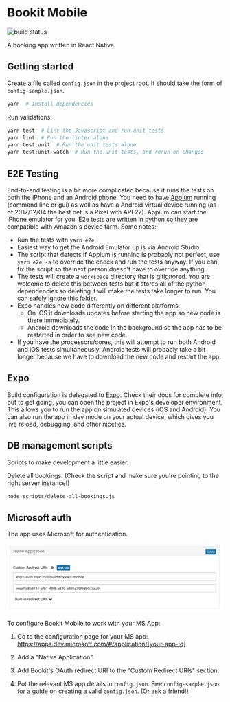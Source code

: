 # Bookit Mobile

![build status](https://concourse.buildit.tools/api/v1/teams/bookit-mobile/pipelines/bookit-mobile/badge "Build Status")

A booking app written in React Native.

## Getting started

Create a file called `config.json` in the project root. It should take the form of `config-sample.json`.

```bash
yarn  # Install dependencies
```

Run validations:

```bash
yarn test  # Lint the Javascript and run unit tests
yarn lint  # Run the linter alone
yarn test:unit  # Run the unit tests alone
yarn test:unit-watch  # Run the unit tests, and rerun on changes
```

## E2E Testing

End-to-end testing is a bit more complicated because it runs the tests on both the iPhone and an Android phone. You need to have [Appium](http://appium.io/) running (command line or gui) as well as have a Android virtual device running (as of 2017/12/04 the best bet is a Pixel with API 27). Appium can start the iPhone emulator for you. E2e tests are written in python so they are compatible with Amazon's device farm. Some notes:

* Run the tests with `yarn e2e`
* Easiest way to get the Android Emulator up is via Android Studio
* The script that detects if Appium is running is probably not perfect, use `yarn e2e -a` to override the check and run the tests anyway. If you can, fix the script so the next person doesn't have to override anything.
* The tests will create a `workspace` directory that is gitignored. You are welcome to delete this between tests but it stores all of the python dependencies so deleting it will make the tests take longer to run. You can safely ignore this folder.
* Expo handles new code differently on different platforms.
  * On iOS it downloads updates before starting the app so new code is there immediately.
  * Android downloads the code in the background so the app has to be restarted in order to see new code.
* If you have the processors/cores, this will attempt to run both Android and iOS tests simultaneously. Android tests will probably take a bit longer because we have to download the new code and restart the app.

## Expo

Build configuration is delegated to [Expo](https://expo.io/). Check their docs for complete info, but to get going, you can open the project in Expo's developer environment. This allows you to run the app on simulated devices (iOS and Android). You can also run the app in dev mode on your actual device, which gives you live reload, debugging, and other niceties.

## DB management scripts

Scripts to make development a little easier.

Delete all bookings. (Check the script and make sure you're pointing to the right server instance!)

```bash
node scripts/delete-all-bookings.js
```

## Microsoft auth

The app uses Microsoft for authentication.

![Microsoft settings screenshot](./microsoft-settings.png)

To configure Bookit Mobile to work with your MS App:

1) Go to the configuration page for your MS app: https://apps.dev.microsoft.com/#/application/[your-app-id]

1) Add a "Native Application".

1) Add Bookit's OAuth redirect URI to the "Custom Redirect URIs" section.

1) Put the relevant MS app details in `config.json`. See `config-sample.json` for a guide on creating a valid `config.json`. (Or ask a friend!)
